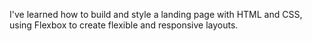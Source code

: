 I've learned how to build and style a landing page with HTML and CSS, using Flexbox to create flexible and responsive layouts.

